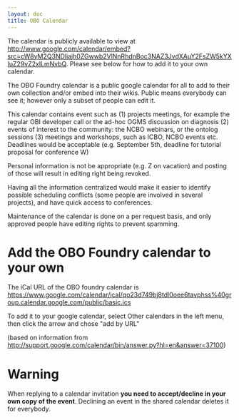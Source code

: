 ```yaml
---
layout: doc
title: OBO Calendar
---
```


The calendar is publicly available to view at http://www.google.com/calendar/embed?src=cW8yM2Q3NDliajh0ZGwwb2VlNnRhdnBoc3NAZ3JvdXAuY2FsZW5kYXIuZ29vZ2xlLmNvbQ. Please see below for how to add it to your own calendar.

The OBO Foundry calendar is a public google calendar for all to add to their own collection and/or embed into their wikis. Public means everybody can see it; however only a subset of people can edit it.

This calendar contains event such as
(1) projects meetings, for example the regular OBI developer call or the ad-hoc OGMS discussion on diagnosis
(2) events of interest to the community: the NCBO webinars, or the ontolog sessions
(3) meetings and workshops, such as ICBO, NCBO events etc. Deadlines would be acceptable (e.g. September 5th, deadline for tutorial proposal for conference W)

Personal information is not be appropriate (e.g. Z on vacation) and posting of those will result in editing right being revoked.

Having all the information centralized would make it easier to identify possible scheduling conflicts (some people are involved in several projects), and have quick access to conferences.

Maintenance of the calendar is done on a per request basis, and only approved people have editing rights to prevent spamming.

# Add the OBO Foundry calendar to your own

The iCal URL of the OBO foundry calendar is https://www.google.com/calendar/ical/qo23d749bj8tdl0oee6tavphss%40group.calendar.google.com/public/basic.ics

To add it to your google calendar, select Other calendars in the left menu, then click the arrow and chose "add by URL"

(based on information from http://support.google.com/calendar/bin/answer.py?hl=en&answer=37100)

# Warning

When replying to a calendar invitation **you need to accept/decline in your own copy of the event**. Declining an event in the shared calendar deletes it for everybody.
